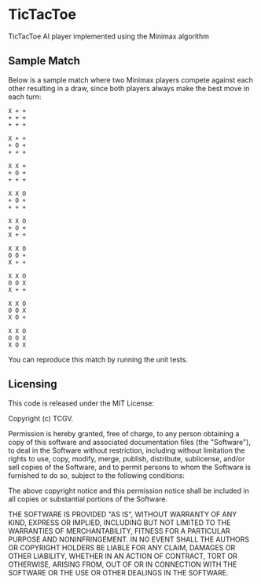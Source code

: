 # TicTacToe
TicTacToe AI player implemented using the Minimax algorithm

## Sample Match

Below is a sample match where two Minimax players compete against each other resulting in a draw, since both players always make the best move in each turn:

```
X + +
+ + +
+ + +

X + +
+ O +
+ + +

X X +
+ O +
+ + +

X X O
+ O +
+ + +

X X O
+ O +
X + +

X X O
O O +
X + +

X X O
O O X
X + +

X X O
O O X
X O +

X X O
O O X
X O X
```

You can reproduce this match by running the unit tests.

## Licensing

This code is released under the MIT License:

Copyright (c) TCGV.

Permission is hereby granted, free of charge, to any person obtaining a copy of this software and associated documentation files (the "Software"), to deal in the Software without restriction, including without limitation the rights to use, copy, modify, merge, publish, distribute, sublicense, and/or sell copies of the Software, and to permit persons to whom the Software is furnished to do so, subject to the following conditions:

The above copyright notice and this permission notice shall be included in all copies or substantial portions of the Software.

THE SOFTWARE IS PROVIDED "AS IS", WITHOUT WARRANTY OF ANY KIND, EXPRESS OR IMPLIED, INCLUDING BUT NOT LIMITED TO THE WARRANTIES OF MERCHANTABILITY, FITNESS FOR A PARTICULAR PURPOSE AND NONINFRINGEMENT. IN NO EVENT SHALL THE AUTHORS OR COPYRIGHT HOLDERS BE LIABLE FOR ANY CLAIM, DAMAGES OR OTHER LIABILITY, WHETHER IN AN ACTION OF CONTRACT, TORT OR OTHERWISE, ARISING FROM, OUT OF OR IN CONNECTION WITH THE SOFTWARE OR THE USE OR OTHER DEALINGS IN THE SOFTWARE.
